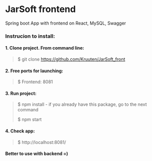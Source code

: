 # JarSoft frontend
Spring boot App with frontend on React, MySQL, Swagger

### Instrucion to install: ###
#### 1. Clone project. From command line: ####
> $ git clone https://github.com/Kruuten/JarSoft_front

#### 2. Free ports for launching: ####
> $ Frontend: 8081

#### 3. Run project: ####
> $ npm install - if you already have this package, go to the next command
> 
> $ npm start

#### 4. Check app: ####
> $ http://localhost:8081/

#### Better to use with backend =) ####
